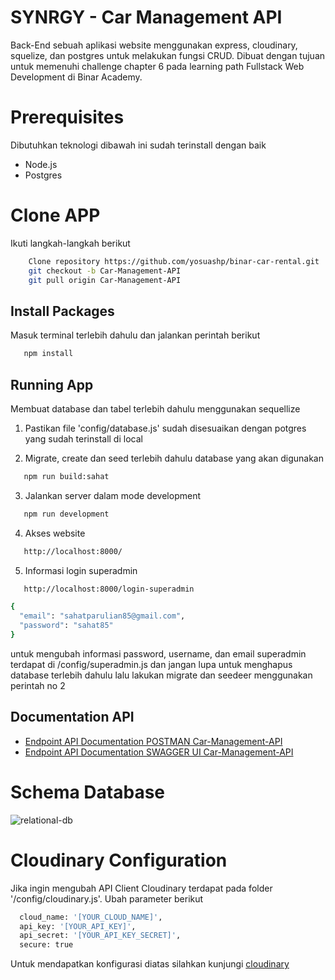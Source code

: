 # SYNRGY - Car Management API

Back-End sebuah aplikasi website menggunakan express, cloudinary, squelize, dan postgres untuk melakukan fungsi CRUD. Dibuat dengan tujuan untuk memenuhi challenge chapter 6 pada learning path Fullstack Web Development di Binar Academy.

# Prerequisites
Dibutuhkan teknologi dibawah ini sudah terinstall dengan baik
- Node.js
- Postgres

# Clone APP
Ikuti langkah-langkah berikut
```bash
    Clone repository https://github.com/yosuashp/binar-car-rental.git
    git checkout -b Car-Management-API
    git pull origin Car-Management-API
```
## Install Packages
Masuk terminal terlebih dahulu dan jalankan perintah berikut
```bash
   npm install
```

## Running App
Membuat database dan tabel terlebih dahulu menggunakan sequellize
1. Pastikan file 'config/database.js' sudah disesuaikan dengan potgres yang sudah terinstall di local

2. Migrate, create dan seed terlebih dahulu database yang akan digunakan
```bash
   npm run build:sahat
```

3. Jalankan server dalam mode development
```bash
   npm run development
```
4. Akses website
```bash
   http://localhost:8000/
```
5. Informasi login superadmin
```bash
   http://localhost:8000/login-superadmin
```
```bash
{
  "email": "sahatparulian85@gmail.com",
  "password": "sahat85"
}
```
untuk mengubah informasi password, username, dan email superadmin terdapat di /config/superadmin.js dan jangan lupa untuk menghapus database terlebih dahulu lalu lakukan migrate dan seedeer menggunakan perintah no 2

## Documentation API
- [Endpoint API Documentation POSTMAN Car-Management-API](https://documenter.getpostman.com/view/30942070/2s9YeD6rq8)
- [Endpoint API Documentation SWAGGER UI Car-Management-API](http://localhost:8000/api-docs)

# Schema Database
![relational-db](https://github.com/yosuashp/binar-car-rental/assets/64104610/31a97e36-79bb-4623-9d5b-b35d0aad73e4)


# Cloudinary Configuration
Jika ingin mengubah API Client Cloudinary terdapat pada folder '/config/cloudinary.js'. Ubah parameter berikut

```bash
  cloud_name: '[YOUR_CLOUD_NAME]',
  api_key: '[YOUR_API_KEY]',
  api_secret: '[YOUR_API_KEY_SECRET]',
  secure: true
```

Untuk mendapatkan konfigurasi diatas silahkan kunjungi [cloudinary](https://console.cloudinary.com/pm/c-8658ff03fff67c57fd39d10af19494/media-explorer)
